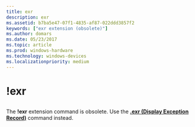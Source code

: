 ```yaml
---
title: exr
description: exr
ms.assetid: b7ba5e47-07f1-4835-af87-022ddd3857f2
keywords: ["exr extension (obsolete)"]
ms.author: domars
ms.date: 05/23/2017
ms.topic: article
ms.prod: windows-hardware
ms.technology: windows-devices
ms.localizationpriority: medium
---
```


# !exr


## <span id="ddk__exr_dbg"></span><span id="DDK__EXR_DBG"></span>


The **!exr** extension command is obsolete. Use the [**.exr (Display Exception Record)**](-exr--display-exception-record-.md) command instead.

 

 





